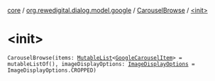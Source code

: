 [core](../../index.md) / [org.rewedigital.dialog.model.google](../index.md) / [CarouselBrowse](index.md) / [&lt;init&gt;](./-init-.md)

# &lt;init&gt;

`CarouselBrowse(items: `[`MutableList`](https://kotlinlang.org/api/latest/jvm/stdlib/kotlin.collections/-mutable-list/index.html)`<`[`GoogleCarouselItem`](../-google-carousel-item/index.md)`> = mutableListOf(), imageDisplayOptions: `[`ImageDisplayOptions`](../-image-display-options/index.md)` = ImageDisplayOptions.CROPPED)`